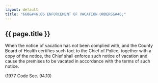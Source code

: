 ```yaml
---
layout: default 
title: "668&#46;06 ENFORCEMENT OF VACATION ORDERS&#46;"
---
```


{{ page.title }}
----------------

When the notice of vacation has not been complied with, and the County
Board of Health certifies such fact to the Chief of Police, together
with a copy of the notice, the Chief shall enforce such notice of
vacation and cause the premises to be vacated in accordance with the
terms of such notice.

(1977 Code Sec. 94.10)
